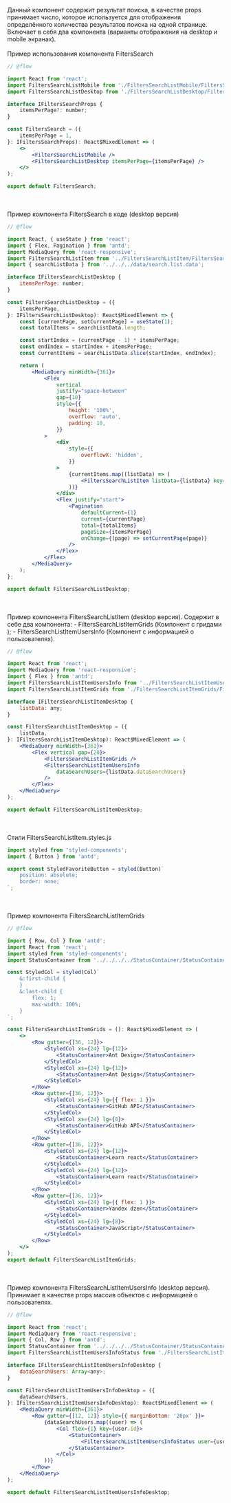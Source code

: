 Данный компонент содержит результат поиска, в качестве props принимает число, которое используется для отображения определённого количества результатов поиска на одной странице.
Включает в себя два компонента (варианты отображения на desktop и mobile экранах).
<br>
<br>
Пример использования компонента FiltersSearch

```jsx static
// @flow

import React from 'react';
import FiltersSearchListMobile from './FiltersSearchListMobile/FiltersSearchListMobile';
import FiltersSearchListDesktop from './FiltersSearchListDesktop/FiltersSearchListDesktop';

interface IFiltersSearchProps {
	itemsPerPage?: number;
}

const FiltersSearch = ({
	itemsPerPage = 1,
}: IFiltersSearchProps): React$MixedElement => (
	<>
		<FiltersSearchListMobile />
		<FiltersSearchListDesktop itemsPerPage={itemsPerPage} />
	</>
);

export default FiltersSearch;
```

<br>
<br>
Пример компонента FiltersSearch в коде (desktop версия)

```jsx static
// @flow

import React, { useState } from 'react';
import { Flex, Pagination } from 'antd';
import MediaQuery from 'react-responsive';
import FiltersSearchListItem from '../FiltersSearchListItem/FiltersSearchListItem';
import { searchListData } from '../../../data/search.list.data';

interface IFiltersSearchListDesktop {
	itemsPerPage: number;
}

const FiltersSearchListDesktop = ({
	itemsPerPage,
}: IFiltersSearchListDesktop): React$MixedElement => {
	const [currentPage, setCurrentPage] = useState(1);
	const totalItems = searchListData.length;

	const startIndex = (currentPage - 1) * itemsPerPage;
	const endIndex = startIndex + itemsPerPage;
	const currentItems = searchListData.slice(startIndex, endIndex);

	return (
		<MediaQuery minWidth={361}>
			<Flex
				vertical
				justify="space-between"
				gap={10}
				style={{
					height: '100%',
					overflow: 'auto',
					padding: 10,
				}}
			>
				<div
					style={{
						overflowX: 'hidden',
					}}
				>
					{currentItems.map((listData) => (
						<FiltersSearchListItem listData={listData} key={listData.id} />
					))}
				</div>
				<Flex justify="start">
					<Pagination
						defaultCurrent={1}
						current={currentPage}
						total={totalItems}
						pageSize={itemsPerPage}
						onChange={(page) => setCurrentPage(page)}
					/>
				</Flex>
			</Flex>
		</MediaQuery>
	);
};

export default FiltersSearchListDesktop;
```

<br>
<br>
Пример компонента FiltersSearchListItem (desktop версия). Содержит в себе два компонента:
- FiltersSearchListItemGrids (Компонент с гридами );
- FiltersSearchListItemUsersInfo (Компонент с информацией о пользователях).

```jsx static
// @flow

import React from 'react';
import MediaQuery from 'react-responsive';
import { Flex } from 'antd';
import FiltersSearchListItemUsersInfo from '../FiltersSearchListItemUsersInfo/FiltersSearchListItemUsersInfo';
import FiltersSearchListItemGrids from './FiltersSearchListItemGrids/FiltersSearchListItemGrids';

interface IFiltersSearchListItemDesktop {
	listData: any;
}

const FiltersSearchListItemDesktop = ({
	listData,
}: IFiltersSearchListItemDesktop): React$MixedElement => (
	<MediaQuery minWidth={361}>
		<Flex vertical gap={20}>
			<FiltersSearchListItemGrids />
			<FiltersSearchListItemUsersInfo
				dataSearchUsers={listData.dataSearchUsers}
			/>
		</Flex>
	</MediaQuery>
);

export default FiltersSearchListItemDesktop;
```

<br>
<br>
Стили FiltersSearchListItem.styles.js

```jsx static
import styled from 'styled-components';
import { Button } from 'antd';

export const StyledFavoriteButton = styled(Button)`
	position: absolute;
	border: none;
`;
```

<br>
<br>
Пример компонента FiltersSearchListItemGrids

```jsx static
// @flow

import { Row, Col } from 'antd';
import React from 'react';
import styled from 'styled-components';
import StatusContainer from '../../../../StatusContainer/StatusContainer';

const StyledCol = styled(Col)`
	&:first-child {
	}
	&:last-child {
		flex: 1;
		max-width: 100%;
	}
`;

const FiltersSearchListItemGrids = (): React$MixedElement => (
	<>
		<Row gutter={[36, 12]}>
			<StyledCol xs={24} lg={12}>
				<StatusContainer>Ant Design</StatusContainer>
			</StyledCol>
			<StyledCol xs={24} lg={12}>
				<StatusContainer>Ant Design</StatusContainer>
			</StyledCol>
		</Row>
		<Row gutter={[36, 12]}>
			<StyledCol xs={24} lg={{ flex: 1 }}>
				<StatusContainer>GitHub API</StatusContainer>
			</StyledCol>
			<StyledCol xs={24} lg={8}>
				<StatusContainer>GitHub API</StatusContainer>
			</StyledCol>
		</Row>
		<Row gutter={[36, 12]}>
			<StyledCol xs={24} lg={12}>
				<StatusContainer>Learn react</StatusContainer>
			</StyledCol>
			<StyledCol xs={24} lg={12}>
				<StatusContainer>Learn react</StatusContainer>
			</StyledCol>
		</Row>
		<Row gutter={[36, 12]}>
			<StyledCol xs={24} lg={{ flex: 1 }}>
				<StatusContainer>Yandex dzen</StatusContainer>
			</StyledCol>
			<StyledCol xs={24} lg={8}>
				<StatusContainer>JavaScript</StatusContainer>
			</StyledCol>
		</Row>
	</>
);
export default FiltersSearchListItemGrids;
```

<br>
<br>
Пример компонента FiltersSearchListItemUsersInfo (desktop версия). Принимает в качестве props массив объектов с информацией о пользователях.

```jsx static
// @flow

import React from 'react';
import MediaQuery from 'react-responsive';
import { Col, Row } from 'antd';
import StatusContainer from '../../../../StatusContainer/StatusContainer';
import FiltersSearchListItemUsersInfoStatus from './FiltersSearchListItemUsersInfoStatus/FiltersSearchListItemUsersInfoStatus';

interface IFiltersSearchListItemUsersInfoDesktop {
	dataSearchUsers: Array<any>;
}

const FiltersSearchListItemUsersInfoDesktop = ({
	dataSearchUsers,
}: IFiltersSearchListItemUsersInfoDesktop): React$MixedElement => (
	<MediaQuery minWidth={361}>
		<Row gutter={[12, 12]} style={{ marginBottom: '20px' }}>
			{dataSearchUsers.map((user) => (
				<Col flex={1} key={user.id}>
					<StatusContainer>
						<FiltersSearchListItemUsersInfoStatus user={user} />
					</StatusContainer>
				</Col>
			))}
		</Row>
	</MediaQuery>
);

export default FiltersSearchListItemUsersInfoDesktop;
```

